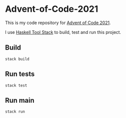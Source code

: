 # Advent-of-Code-2021

This is my code repository for [Advent of Code 2021](https://adventofcode.com/2021).

I use [Haskell Tool Stack](https://haskellstack.org) to build, test and run this project.

## Build

```shell
stack build
```

## Run tests
```shell
stack test
```

## Run main
```shell
stack run
```
